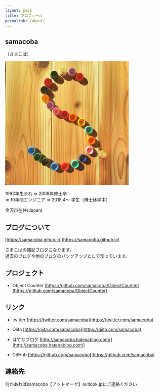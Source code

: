 ```yaml
---
layout: page
title: プロフィール
permalink: /about/
---
```



## samacoba
（さまこば）

![Image](/images/github-samacoba.jpg)

1983年生まれ ⇒ 2008年修士卒  
⇒ 10年間エンジニア ⇒ 2018.4～ 学生（博士休学中）

金沢市在住(Japan)

## ブログについて
[https://samacoba.gihub.io](https://samacoba.github.io)

さまこばの雑記ブログになります。  
過去のブログや他のブログのバックアップとして使っています。

## プロジェクト
* Object Counter
[https://github.com/samacoba/ObjectCounter](https://github.com/samacoba/ObjectCounter)

## リンク
* twitter
[https://twitter.com/samacoba](https://twitter.com/samacoba)

* Qiita
[https://qiita.com/samacoba](https://qiita.com/samacoba)

* はてなブログ
[http://samacoba.hatenablog.com/](http://samacoba.hatenablog.com/)

* GitHub
[https://github.com/samacoba](https://github.com/samacoba)

## 連絡先
何かあればsamacoba【アットマーク】outlook.jpにご連絡ください


 
